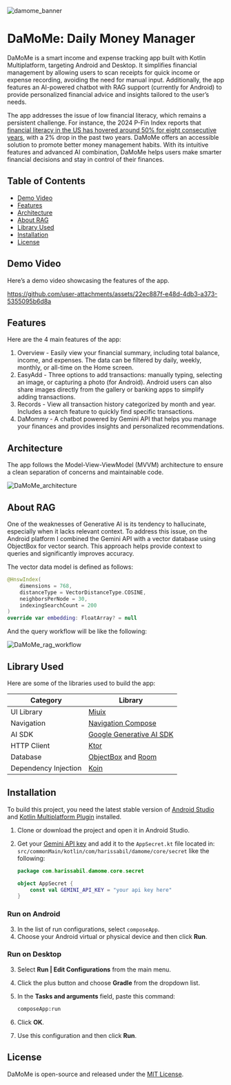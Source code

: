 ![damome_banner](https://github.com/user-attachments/assets/6013a0f1-0fef-43fe-bd14-dd13183e0da6)

# DaMoMe: Daily Money Manager

DaMoMe is a smart income and expense tracking app built with Kotlin Multiplatform, targeting Android and Desktop. It simplifies financial management by allowing users to scan receipts for quick income or expense recording, avoiding the need for manual input. Additionally, the app features an AI-powered chatbot with RAG support (currently for Android) to provide personalized financial advice and insights tailored to the user’s needs.

The app addresses the issue of low financial literacy, which remains a persistent challenge. For instance, the 2024 P-Fin Index reports that [financial literacy in the US has hovered around 50% for eight consecutive years](https://gflec.org/initiatives/personal-finance-index/), with a 2% drop in the past two years. DaMoMe offers an accessible solution to promote better money management habits. With its intuitive features and advanced AI combination, DaMoMe helps users make smarter financial decisions and stay in control of their finances.

## Table of Contents
- [Demo Video](#demo-video)
- [Features](#features)
- [Architecture](#architecture)
- [About RAG](#about-rag)
- [Library Used](#library-used)
- [Installation](#installation)
- [License](#license)

## Demo Video
Here’s a demo video showcasing the features of the app.

https://github.com/user-attachments/assets/22ec887f-e48d-4db3-a373-5355095b6d8a

## Features
Here are the 4 main features of the app:
1. Overview - Easily view your financial summary, including total balance, income, and expenses. The data can be filtered by daily, weekly, monthly, or all-time on the Home screen.
2. EasyAdd - Three options to add transactions: manually typing, selecting an image, or capturing a photo (for Android). Android users can also share images directly from the gallery or banking apps to simplify adding transactions.
3. Records - View all transaction history categorized by month and year. Includes a search feature to quickly find specific transactions.
4. DaMommy - A chatbot powered by Gemini API that helps you manage your finances and provides insights and personalized recommendations.

## Architecture
The app follows the Model-View-ViewModel (MVVM) architecture to ensure a clean separation of concerns and maintainable code.

![DaMoMe_architecture](https://github.com/user-attachments/assets/4ddd17c0-4c3e-4bc5-8b04-10ec1aa97222)

## About RAG
One of the weaknesses of Generative AI is its tendency to hallucinate, especially when it lacks relevant context. To address this issue, on the Android platform I combined the Gemini API with a vector database using ObjectBox for vector search. This approach helps provide context to queries and significantly improves accuracy.  

The vector data model is defined as follows:  

```kotlin
@HnswIndex(
    dimensions = 768,
    distanceType = VectorDistanceType.COSINE,
    neighborsPerNode = 30,
    indexingSearchCount = 200
)
override var embedding: FloatArray? = null
```

And the query workflow will be like the following:

![DaMoMe_rag_workflow](https://github.com/user-attachments/assets/2ac80be3-0a73-4326-8e84-4586d9f1f5af)

## Library Used
Here are some of the libraries used to build the app:  

| **Category**           | **Library**                  |  
|-------------------------|------------------------------|  
| UI Library             | [Miuix](https://github.com/miuix-kotlin-multiplatform/miuix) |  
| Navigation             | [Navigation Compose](https://www.jetbrains.com/help/kotlin-multiplatform-dev/compose-navigation-routing.html) |  
| AI SDK                 | [Google Generative AI SDK](https://github.com/PatilShreyas/generative-ai-kmp) |  
| HTTP Client            | [Ktor](https://ktor.io/) |  
| Database               | [ObjectBox](https://objectbox.io/) and [Room](https://developer.android.com/kotlin/multiplatform/room) |  
| Dependency Injection   | [Koin](https://insert-koin.io/docs/reference/koin-mp/kmp/) |  

## Installation

To build this project, you need the latest stable version of [Android Studio](https://developer.android.com/studio) and [Kotlin Multiplatform Plugin](https://plugins.jetbrains.com/plugin/14936-kotlin-multiplatform) installed.  

1. Clone or download the project and open it in Android Studio.  
2. Get your [Gemini API key](https://aistudio.google.com/apikey) and add it to the `AppSecret.kt` file located in: `src/commonMain/kotlin/com/harissabil/damome/core/secret` like the following:

   ```kotlin
   package com.harissabil.damome.core.secret  

   object AppSecret {  
       const val GEMINI_API_KEY = "your api key here"  
   }

### Run on Android

3. In the list of run configurations, select `composeApp`.
4. Choose your Android virtual or physical device and then click **Run**.

### Run on Desktop

3. Select **Run | Edit Configurations** from the main menu.
4. Click the plus button and choose **Gradle** from the dropdown list.
5. In the **Tasks and arguments** field, paste this command:
   
   ```bash
   composeApp:run
   
6. Click **OK**.
7. Use this configuration and then click **Run**.

## License
DaMoMe is open-source and released under the [MIT License](LICENSE).
